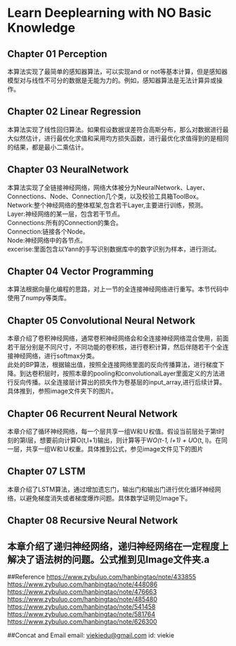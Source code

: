 # Learn Deeplearning with NO Basic Knowledge
## Chapter 01 Perception
本算法实现了最简单的感知器算法，可以实现and or not等基本计算，但是感知器模型对与线性不可分的数据是无能为力的。例如，感知器算法是无法计算异或操作。
## Chapter 02 Linear Regression
本算法实现了线性回归算法。如果假设数据误差符合高斯分布，那么对数据进行最大似然估计，进行最优化求值和采用均方损失函数，进行最优化求值得到的是相同的结果，都是最小二乘估计。
## Chapter 03 NeuralNetwork
本算法实现了全链接神经网络，网络大体被分为NeuralNetwork、Layer、Connections、Node、Connection几个类，以及校验工具箱ToolBox。</br>
Network:整个神经网络的整体框架,包含若干Layer,主要进行训练，预测。</br>
Layer:神经网络的某一层，包含若干节点。</br>
Connections:所有的Connection的集合。</br>
Connection:链接各个Node。</br>
Node:神经网络中的各节点。</br>
excerise:里面包含以Yann的手写识别数据库中的数字识别为样本，进行测试。
## Chapter 04 Vector Programming
本算法根据向量化编程的思路，对上一节的全连接神经网络进行重写。本节代码中使用了numpy等类库。
## Chapter 05 Convolutional Neural Network
本章介绍了卷积神经网络，通常卷积神经网络会和全连接神经网络混合使用，前面若干层分别是不同尺寸，不同功能的卷积核，进行卷积计算，然后伴随若干个全连接神经网络，进行softmax分类。</br>
此处的BP算法，根据输出值，按照全连接网络里面的反向传播算法，进行梯度下降。到达卷积层时，按照本章的pooling和convolutionalLayer里面定义的方法进行反向传播。以全连接层计算出的损失作为卷基层的input_array,进行后续计算。具体推到，参照image文件夹下的图片。
## Chapter 06 Recurrent Neural Network
本章介绍了循环神经网络，每一个层共享一组Ｗ和Ｕ权值。假设当前层处于第t时刻的第l层，想要前向计算O(t,l+1)输出，则计算等于W*O(t-1, l+1) + U*O(t, l)。在同一层，共享一组Ｗ和Ｕ权重。具体推到公式，参见image文件见下的图片</br>
## Chapter 07 LSTM
本章介绍了LSTM算法，通过增加遗忘门，输出门和输出门进行优化循环神经网络，以避免梯度消失或者梯度爆炸问题。具体数学证明见Image下。</br>
## Chapter 08 Recursive Neural Network
本章介绍了递归神经网络，递归神经网络在一定程度上解决了语法树的问题。公式推到见Image文件夹.a
---

##Reference
https://www.zybuluo.com/hanbingtao/note/433855
https://www.zybuluo.com/hanbingtao/note/448086
https://www.zybuluo.com/hanbingtao/note/476663
https://www.zybuluo.com/hanbingtao/note/485480
https://www.zybuluo.com/hanbingtao/note/541458
https://www.zybuluo.com/hanbingtao/note/581764
https://www.zybuluo.com/hanbingtao/note/626300

##Concat and Email
email: viekiedu@gmail.com
id: viekie
